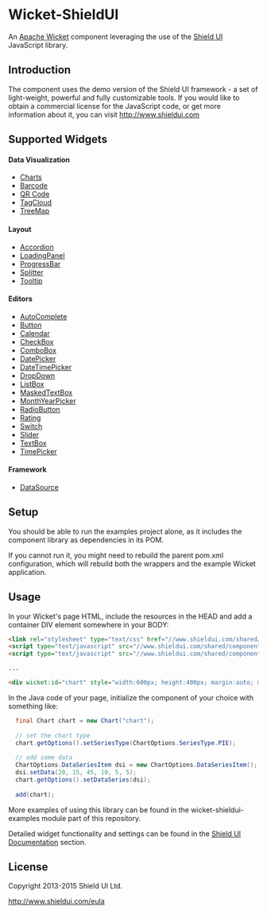 Wicket-ShieldUI
=====================

An [Apache Wicket](http://wicket.apache.org) component leveraging the use of the [Shield UI](http://www.shieldui.com) JavaScript library.

Introduction
------------
The component uses the demo version of the Shield UI framework - a set of light-weight, powerful and fully customizable tools. 
If you would like to obtain a commercial license for the JavaScript code, or get more information about it, you can visit http://www.shieldui.com

Supported Widgets
-----------------
#### Data Visualization
- [Charts](https://www.shieldui.com/products/chart)
- [Barcode](https://www.shieldui.com/products/barcode)
- [QR Code](https://www.shieldui.com/products/qrcode)
- [TagCloud](https://www.shieldui.com/products/tagcloud)
- [TreeMap](https://www.shieldui.com/products/treemap)

#### Layout
- [Accordion](https://www.shieldui.com/products/accordion)
- [LoadingPanel](https://www.shieldui.com/products/loadingpanel)
- [ProgressBar](https://www.shieldui.com/products/progressbar)
- [Splitter](https://www.shieldui.com/products/splitter)
- [Tooltip](https://www.shieldui.com/products/tooltip)

#### Editors
- [AutoComplete](https://www.shieldui.com/products/autocomplete)
- [Button](https://www.shieldui.com/products/button)
- [Calendar](https://www.shieldui.com/products/calendar)
- [CheckBox](https://www.shieldui.com/products/checkbox)
- [ComboBox](https://www.shieldui.com/products/combobox)
- [DatePicker](https://www.shieldui.com/products/datepicker)
- [DateTimePicker](https://www.shieldui.com/products/datetimepicker)
- [DropDown](https://www.shieldui.com/products/dropdown)
- [ListBox](https://www.shieldui.com/products/listbox)
- [MaskedTextBox](https://www.shieldui.com/products/maskedtextbox)
- [MonthYearPicker](https://www.shieldui.com/products/monthyearpicker)
- [RadioButton](https://www.shieldui.com/products/radiobutton)
- [Rating](https://www.shieldui.com/products/rating)
- [Switch](https://www.shieldui.com/products/switch)
- [Slider](https://www.shieldui.com/products/slider)
- [TextBox](https://www.shieldui.com/products/textbox)
- [TimePicker](https://www.shieldui.com/products/timepicker)

#### Framework
- [DataSource](https://www.shieldui.com/products/datasource)

Setup
-----
You should be able to run the examples project alone, as it includes the component library as dependencies in its POM.

If you cannot run it, you might need to rebuild the parent pom.xml configuration, which will rebuild both the wrappers and the example Wicket application.

Usage
-----
In your Wicket's page HTML, include the resources in the HEAD and add a container DIV element somewhere in your BODY:
```html
<link rel="stylesheet" type="text/css" href="//www.shieldui.com/shared/components/latest/css/light/all.min.css" />
<script type="text/javascript" src="//www.shieldui.com/shared/components/latest/js/jquery-1.10.2.min.js"></script>
<script type="text/javascript" src="//www.shieldui.com/shared/components/latest/js/shieldui-all.min.js"></script>

...

<div wicket:id="chart" style="width:600px; height:400px; margin:auto; margin-top:50px;"></div>
```

In the Java code of your page, initialize the component of your choice with something like:
```java
  final Chart chart = new Chart("chart");
  
  // set the chart type
  chart.getOptions().setSeriesType(ChartOptions.SeriesType.PIE);
  
  // add some data
  ChartOptions.DataSeriesItem dsi = new ChartOptions.DataSeriesItem();
  dsi.setData(20, 15, 45, 10, 5, 5);
  chart.getOptions().setDataSeries(dsi);
  
  add(chart);
```

More examples of using this library can be found in the wicket-shieldui-examples module part of this repository.

Detailed widget functionality and settings can be found in the [Shield UI Documentation](https://www.shieldui.com/documentation) section.

License
-------
Copyright 2013-2015 Shield UI Ltd.

http://www.shieldui.com/eula
